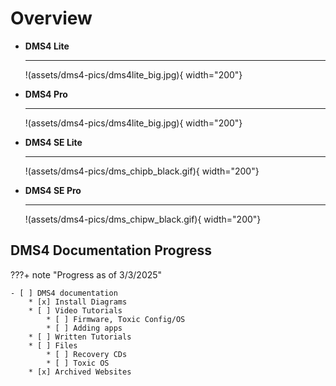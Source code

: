 # Overview

<div class="grid cards" markdown>

-   __DMS4 Lite__

    ---

    !(assets/dms4-pics/dms4lite_big.jpg){ width="200"}


-   __DMS4 Pro__

    ---

    !(assets/dms4-pics/dms4lite_big.jpg){ width="200"}
</div>

<div class="grid cards" markdown>

-   __DMS4 SE Lite__

    ---

    !(assets/dms4-pics/dms_chipb_black.gif){ width="200"}


-   __DMS4 SE Pro__

    ---

    !(assets/dms4-pics/dms_chipw_black.gif){ width="200"}

</div>

## DMS4 Documentation Progress
???+ note "Progress as of 3/3/2025"

    - [ ] DMS4 documentation
        * [x] Install Diagrams
        * [ ] Video Tutorials
            * [ ] Firmware, Toxic Config/OS
            * [ ] Adding apps
        * [ ] Written Tutorials
        * [ ] Files
            * [ ] Recovery CDs
            * [ ] Toxic OS
        * [x] Archived Websites
